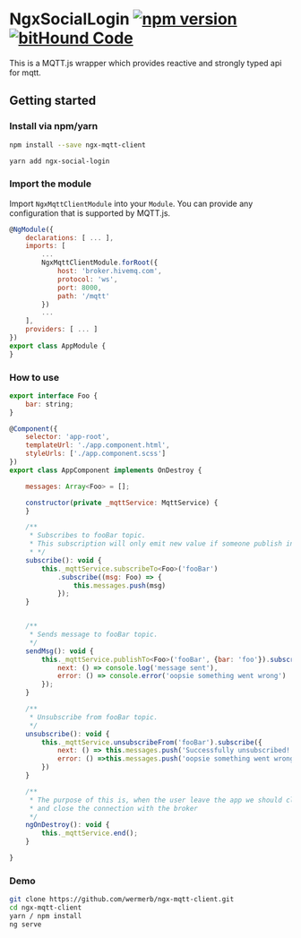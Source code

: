 # NgxSocialLogin [![npm version](https://badge.fury.io/js/ngx-mqtt-client.svg)](https://badge.fury.io/js/ngx-mqtt-client) [![bitHound Code](https://www.bithound.io/github/wermerb/ngx-mqtt-client/badges/code.svg)](https://www.bithound.io/github/wermerb/ngx-mqtt-client)

This is a MQTT.js wrapper which provides reactive and strongly typed api for mqtt.

## Getting started

### Install via npm/yarn 

```sh
npm install --save ngx-mqtt-client
```

```sh
yarn add ngx-social-login
```

### Import the module

Import `NgxMqttClientModule` into your `Module`.
You can provide any configuration that is supported by MQTT.js.

```javascript
@NgModule({
    declarations: [ ... ],
    imports: [
        ...
        NgxMqttClientModule.forRoot({
            host: 'broker.hivemq.com',
            protocol: 'ws',
            port: 8000,
            path: '/mqtt'
        })
        ...
    ],
    providers: [ ... ]
})
export class AppModule {
}
```

### How to use

```javascript
export interface Foo {
    bar: string;
}

@Component({
    selector: 'app-root',
    templateUrl: './app.component.html',
    styleUrls: ['./app.component.scss']
})
export class AppComponent implements OnDestroy {

    messages: Array<Foo> = [];

    constructor(private _mqttService: MqttService) {
    }

    /**
     * Subscribes to fooBar topic.
     * This subscription will only emit new value if someone publish into the fooBar topic.
     * */
    subscribe(): void {
        this._mqttService.subscribeTo<Foo>('fooBar')
            .subscribe((msg: Foo) => {
                this.messages.push(msg)
            });
    }


    /**
     * Sends message to fooBar topic.
     */
    sendMsg(): void {
        this._mqttService.publishTo<Foo>('fooBar', {bar: 'foo'}).subscribe({
            next: () => console.log('message sent'),
            error: () => console.error('oopsie something went wrong')
        });
    }

    /**
     * Unsubscribe from fooBar topic.
     */
    unsubscribe(): void {
        this._mqttService.unsubscribeFrom('fooBar').subscribe({
            next: () => this.messages.push('Successfully unsubscribed!' as any),
            error: () =>this.messages.push('oopsie something went wrong' as any)
        })
    }

    /**
     * The purpose of this is, when the user leave the app we should cleanup our subscriptions
     * and close the connection with the broker
     */
    ngOnDestroy(): void {
        this._mqttService.end();
    }

}

```

### Demo
```bash
git clone https://github.com/wermerb/ngx-mqtt-client.git
cd ngx-mqtt-client
yarn / npm install
ng serve
```
